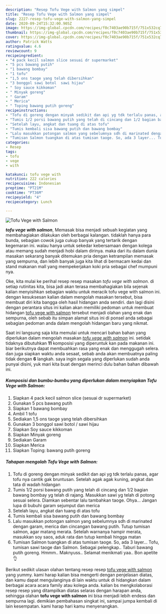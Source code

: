 ```yaml
---
description: "Resep Tofu Vege with Salmon yang simpel"
title: "Resep Tofu Vege with Salmon yang simpel"
slug: 2227-resep-tofu-vege-with-salmon-yang-simpel
date: 2020-09-24T15:32:00.905Z
image: https://img-global.cpcdn.com/recipes/f0c7403ae90b715f/751x532cq70/tofu-vege-with-salmon-foto-resep-utama.jpg
thumbnail: https://img-global.cpcdn.com/recipes/f0c7403ae90b715f/751x532cq70/tofu-vege-with-salmon-foto-resep-utama.jpg
cover: https://img-global.cpcdn.com/recipes/f0c7403ae90b715f/751x532cq70/tofu-vege-with-salmon-foto-resep-utama.jpg
author: Patrick Watts
ratingvalue: 4.6
reviewcount: 9
recipeingredient:
- "4 pack kecil salmon slice sesuai dr supermarket"
- "5 pcs bawang putih"
- "1 bawang bombay"
- "1 tofu"
- "1,5 ons taoge yang telah dibersihkan"
- "3 bonggol sawi botol  sawi hijau"
- " Soy sauce kikkoman"
- " Minyak goreng"
- " Garam"
- " Merica"
- " Toping bawang putih goreng"
recipeinstructions:
- "Tofu di goreng dengan minyak sedikit dan api yg tdk terlalu panas, agar tofu nya cantik gak bruntusan. Setelah agak agak kuning, angkat dan tata di wadah hidangan"
- "Tumis 1/2 porsi bawang putih yang telah di cincang dan 1/2 bagian bawang bombay yg telah di rajang. Masukkan sawi yg telah di potong sesuai selera. Diamkan sebentar lalu tambahkan taoge. Ohya... Jangan lupa di bubuhi garam sejumput dan merica"
- "Setelah layu, angkat dan tuang di atas tofu"
- "Tumis kembali sisa bawang putih dan bawang bombay"
- "Lalu masukkan potongan salmon yang sebelumnya sdh di marinated dengan garam, merica dan cincangan bawang putih. Tutup tumisan salmon, agar matang merata. Setelah warnanya hampir merata, masukkan soy saos, aduk rata dan tutup kembali hingga matan"
- "Tumisan Salmon tuangkan di atas tumisan taoge. So, ada 3 layer... Tofu, tumisan sawi taoge dan Salmon. Sebagai pelengkap.. Taburi bawang putih goreng. Hmmm.. Maknyuss.. Selamat menikmati yaa.. Bon apetite 👌"
categories:
- Resep
tags:
- tofu
- vege
- with

katakunci: tofu vege with 
nutrition: 222 calories
recipecuisine: Indonesian
preptime: "PT21M"
cooktime: "PT36M"
recipeyield: "4"
recipecategory: Lunch

---
```



![Tofu Vege with Salmon](https://img-global.cpcdn.com/recipes/f0c7403ae90b715f/751x532cq70/tofu-vege-with-salmon-foto-resep-utama.jpg)

<b><i>tofu vege with salmon</i></b>, Memasak bisa menjadi sebuah kegiatan yang membahagiakan dilakukan oleh berbagai kalangan. tidaklah hanya para bunda, sebagian cowok juga cukup banyak yang tertarik dengan kegemaran ini. walau hanya untuk sekedar kebersamaan dengan kolega atau memang sudah menjadi hobi dalam dirinya. maka dari itu dalam dunia masakan sekarang banyak ditemukan pria dengan ketrampilan memasak yang sempurna, dan lebih banyak juga kita lihat di bermacam kedai dan stand makanan mall yang mempekerjakan koki pria sebagai chef mumpuni nya.



Oke, kita mulai ke perihal resep resep masakan <i>tofu vege with salmon</i>. di setiap rutinitas kita, bisa jadi akan terasa membahagiakan bila sejenak kalian menyisihkan sebagian waktu untuk meracik tofu vege with salmon ini. dengan kesuksesan kalian dalam mengolah masakan tersebut, bisa membuat diri kita bangga oleh hasil hidangan anda sendiri. dan lagi disini dengan perantara situs ini kalian akan memiliki pedoman untuk membuat hidangan <u>tofu vege with salmon</u> tersebut menjadi olahan yang enak dan sempurna, oleh sebab itu simpan alamat situs ini di ponsel anda sebagai sebagian pedoman anda dalam mengolah hidangan baru yang nikmat.


Saat ini langsung saja kita memulai untuk mencari bahan bahan yang diperlukan dalam mengolah masakan <u><i>tofu vege with salmon</i></u> ini. setidak tidaknya dibutuhkan <b>11</b> komposisi yang diperuntuk kan pada makanan ini. biar berikutnya dapat membuahkan rasa yang enak dan menggugah selera. dan juga siapkan waktu anda sesaat, sebab anda akan membuatnya paling tidak dengan <b>6</b> langkah. saya ingin segala yang diperlukan sudah anda punyai disini, yuk mari kita buat dengan merinci dulu bahan bahan dibawah ini.

<!--inarticleads1-->

##### Komposisi dan bumbu-bumbu yang diperlukan dalam menyiapkan Tofu Vege with Salmon:

1. Siapkan 4 pack kecil salmon slice (sesuai dr supermarket)
1. Gunakan 5 pcs bawang putih
1. Siapkan 1 bawang bombay
1. Ambil 1 tofu
1. Sediakan 1,5 ons taoge yang telah dibersihkan
1. Gunakan 3 bonggol sawi botol / sawi hijau
1. Siapkan  Soy sauce kikkoman
1. Siapkan  Minyak goreng
1. Sediakan  Garam
1. Siapkan  Merica
1. Siapkan  Toping: bawang putih goreng




<!--inarticleads2-->

##### Tahapan mengolah Tofu Vege with Salmon:

1. Tofu di goreng dengan minyak sedikit dan api yg tdk terlalu panas, agar tofu nya cantik gak bruntusan. Setelah agak agak kuning, angkat dan tata di wadah hidangan
1. Tumis 1/2 porsi bawang putih yang telah di cincang dan 1/2 bagian bawang bombay yg telah di rajang. Masukkan sawi yg telah di potong sesuai selera. Diamkan sebentar lalu tambahkan taoge. Ohya... Jangan lupa di bubuhi garam sejumput dan merica
1. Setelah layu, angkat dan tuang di atas tofu
1. Tumis kembali sisa bawang putih dan bawang bombay
1. Lalu masukkan potongan salmon yang sebelumnya sdh di marinated dengan garam, merica dan cincangan bawang putih. Tutup tumisan salmon, agar matang merata. Setelah warnanya hampir merata, masukkan soy saos, aduk rata dan tutup kembali hingga matan
1. Tumisan Salmon tuangkan di atas tumisan taoge. So, ada 3 layer... Tofu, tumisan sawi taoge dan Salmon. Sebagai pelengkap.. Taburi bawang putih goreng. Hmmm.. Maknyuss.. Selamat menikmati yaa.. Bon apetite 👌




Berikut sedikit ulasan olahan tentang resep resep <u>tofu vege with salmon</u> yang yummy. kami harap kalian bisa mengerti dengan penjelasan diatas, dan kamu dapat mengulanginya di lain waktu untuk di hidangkan dalam berbagai acara acara family atau kolega anda. kalian bs mengkolaborasi resep resep yang ditampilkan diatas selaras dengan harapan anda, sehingga olahan <b>tofu vege with salmon</b> ini bisa menjadi lebih endess dan sempurna lagi. demikian pembahasan singkat ini, sampai jumpa kembali di lain kesempatan. kami harap hari kamu menyenangkan.
